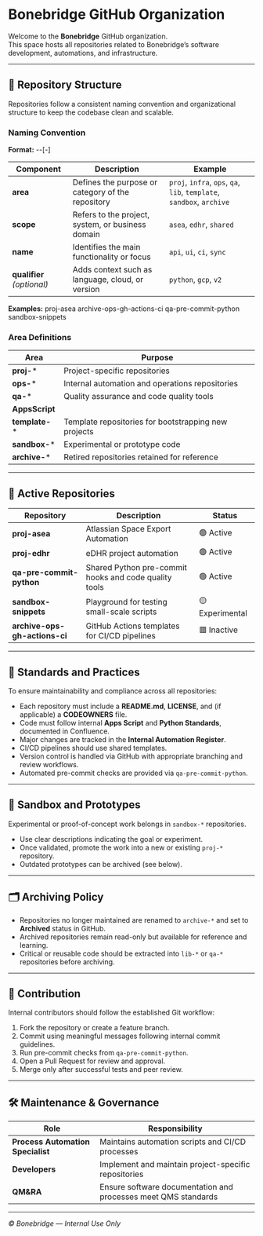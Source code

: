 # Bonebridge GitHub Organization

Welcome to the **Bonebridge** GitHub organization.  
This space hosts all repositories related to Bonebridge’s software development, automations, and infrastructure.

---

## 📁 Repository Structure

Repositories follow a consistent naming convention and organizational structure to keep the codebase clean and scalable.

### Naming Convention

**Format:**
<area>-<scope>-<name>[-<qualifier>]


| Component | Description | Example |
|------------|-------------|----------|
| **area** | Defines the purpose or category of the repository | `proj`, `infra`, `ops`, `qa`, `lib`, `template`, `sandbox`, `archive` |
| **scope** | Refers to the project, system, or business domain | `asea`, `edhr`, `shared` |
| **name** | Identifies the main functionality or focus | `api`, `ui`, `ci`, `sync` |
| **qualifier** *(optional)* | Adds context such as language, cloud, or version | `python`, `gcp`, `v2` |

**Examples:**
proj-asea
archive-ops-gh-actions-ci
qa-pre-commit-python
sandbox-snippets


### Area Definitions

| Area | Purpose |
|------|----------|
| **proj-*** | Project-specific repositories |
| **ops-*** | Internal automation and operations repositories |
| **qa-*** | Quality assurance and code quality tools |
| **AppsScript** |
| **template-*** | Template repositories for bootstrapping new projects |
| **sandbox-*** | Experimental or prototype code |
| **archive-*** | Retired repositories retained for reference |

---

## 🧭 Active Repositories

| Repository | Description | Status |
|-------------|-------------|---------|
| **proj-asea** | Atlassian Space Export Automation | 🟢 Active |
| **proj-edhr** | eDHR project automation | 🟢 Active |
| **qa-pre-commit-python** | Shared Python pre-commit hooks and code quality tools | 🟢 Active |
| **sandbox-snippets** | Playground for testing small-scale scripts | 🟡 Experimental |
| **archive-ops-gh-actions-ci** | GitHub Actions templates for CI/CD pipelines | 🟥 Inactive |

---

## 🧱 Standards and Practices

To ensure maintainability and compliance across all repositories:

- Each repository must include a **README.md**, **LICENSE**, and (if applicable) a **CODEOWNERS** file.  
- Code must follow internal **Apps Script** and **Python Standards**, documented in Confluence.  
- Major changes are tracked in the **Internal Automation Register**.  
- CI/CD pipelines should use shared templates. 
- Version control is handled via GitHub with appropriate branching and review workflows.  
- Automated pre-commit checks are provided via `qa-pre-commit-python`.

---

## 🧪 Sandbox and Prototypes

Experimental or proof-of-concept work belongs in `sandbox-*` repositories.

- Use clear descriptions indicating the goal or experiment.
- Once validated, promote the work into a new or existing `proj-*` repository.
- Outdated prototypes can be archived (see below).

---

## 🗂️ Archiving Policy

- Repositories no longer maintained are renamed to `archive-*` and set to **Archived** status in GitHub.  
- Archived repositories remain read-only but available for reference and learning.  
- Critical or reusable code should be extracted into `lib-*` or `qa-*` repositories before archiving.

---

## 🤝 Contribution

Internal contributors should follow the established Git workflow:

1. Fork the repository or create a feature branch.
2. Commit using meaningful messages following internal commit guidelines.
3. Run pre-commit checks from `qa-pre-commit-python`.
4. Open a Pull Request for review and approval.
5. Merge only after successful tests and peer review.

---

## 🛠️ Maintenance & Governance

| Role | Responsibility |
|------|----------------|
| **Process Automation Specialist** | Maintains automation scripts and CI/CD processes |
| **Developers** | Implement and maintain project-specific repositories |
| **QM&RA** | Ensure software documentation and processes meet QMS standards |

---

*© Bonebridge — Internal Use Only*
